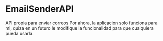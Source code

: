 # EmailSenderAPI
API propia para enviar correos
Por ahora, la aplicacion solo funciona para mi, quiza en un futuro le modifique la 
funcionalidad para que cualquiera pueda usarla.
